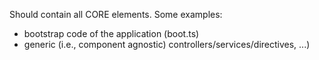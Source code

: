 Should contain all CORE elements. Some examples:
* bootstrap code of the application (boot.ts)
* generic (i.e., component agnostic) controllers/services/directives, ...)
